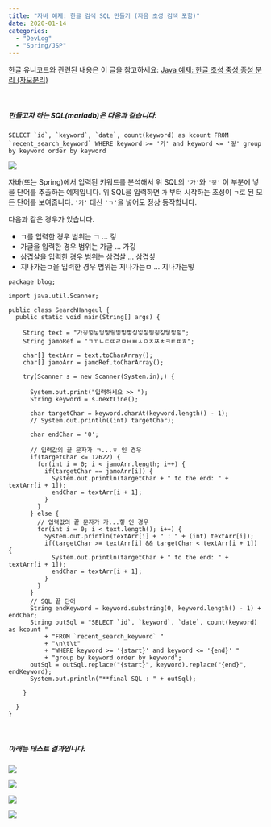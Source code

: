 ```yaml
---
title: "자바 예제: 한글 검색 SQL 만들기 (자음 초성 검색 포함)"
date: 2020-01-14
categories: 
  - "DevLog"
  - "Spring/JSP"
---
```


한글 유니코드와 관련된 내용은 이 글을 참고하세요: [Java 예제: 한글 초성 중성 종성 분리 (자모분리)](http://yoonbumtae.com/?p=745)

 

##### 만들고자 하는 SQL(mariadb)은 다음과 같습니다.

```
SELECT `id`, `keyword`, `date`, count(keyword) as kcount FROM `recent_search_keyword` WHERE keyword >= '가' and keyword <= '깋' group by keyword order by keyword
```

 ![](/assets/img/wp-content/uploads/2020/01/스크린샷-2020-01-15-오전-1.53.47.png)

자바(또는 Spring)에서 입력된 키워드를 분석해서 위 SQL의 `'가'`와 `'깋'` 이 부분에 넣을 단어를 추출하는 예제입니다. 위 SQL을 입력하면 `가` 부터 시작하는 초성이 `ㄱ`로 된 모든 단어를 보여줍니다. `'가'` 대신 `'ㄱ'`을 넣어도 정상 동작합니다.

다음과 같은 경우가 있습니다.

- ㄱ를 입력한 경우 범위는 ㄱ ... 깋
- 가글을 입력한 경우 범위는 가글 ... 가깋
- 삼겹살을 입력한 경우 범위는 삼겹살 ... 삼겹싷
- 지나가는ㅁ을 입력한 경우 범위는 지나가는ㅁ ... 지나가는밓

```
package blog;

import java.util.Scanner;

public class SearchHangeul {
  public static void main(String[] args) {
  
    String text = "가깋낗닣딯띻맇밓빟삫싷잏짛찧칳킿팋핗힣";
    String jamoRef = "ㄱㄲㄴㄷㄸㄹㅁㅂㅃㅅㅇㅈㅉㅊㅋㅌㅍㅎ";
    
    char[] textArr = text.toCharArray();
    char[] jamoArr = jamoRef.toCharArray();
    
    try(Scanner s = new Scanner(System.in);) {
      
      System.out.print("입력하세요 >> ");
      String keyword = s.nextLine();

      char targetChar = keyword.charAt(keyword.length() - 1);
      // System.out.println((int) targetChar);

      char endChar = '0';
      
      // 입력값의 끝 문자가 ㄱ...ㅎ 인 경우
      if(targetChar <= 12622) {
        for(int i = 0; i < jamoArr.length; i++) {
          if(targetChar == jamoArr[i]) {
            System.out.println(targetChar + " to the end: " + textArr[i + 1]);
            endChar = textArr[i + 1];
          }
        }
      } else {
        // 입력값의 끝 문자가 가...힣 인 경우
        for(int i = 0; i < text.length(); i++) {
          System.out.println(textArr[i] + " : " + (int) textArr[i]);
          if(targetChar >= textArr[i] && targetChar < textArr[i + 1]) {
            System.out.println(targetChar + " to the end: " + textArr[i + 1]);
            endChar = textArr[i + 1];
          }
        }
      }
      // SQL 끝 단어
      String endKeyword = keyword.substring(0, keyword.length() - 1) + endChar;
      String outSql = "SELECT `id`, `keyword`, `date`, count(keyword) as kcount "
          + "FROM `recent_search_keyword` "
          + "\n\t\t"
          + "WHERE keyword >= '{start}' and keyword <= '{end}' "
          + "group by keyword order by keyword";
      outSql = outSql.replace("{start}", keyword).replace("{end}", endKeyword);
      System.out.println("**final SQL : " + outSql);

    }

  }
}
```

 

##### 아래는 테스트 결과입니다.

 ![](/assets/img/wp-content/uploads/2020/01/스크린샷-2020-01-15-오전-2.02.03.png)

 ![](/assets/img/wp-content/uploads/2020/01/스크린샷-2020-01-15-오전-2.02.58.png)

 ![](/assets/img/wp-content/uploads/2020/01/스크린샷-2020-01-15-오전-2.03.43.png)

 ![](/assets/img/wp-content/uploads/2020/01/스크린샷-2020-01-15-오전-2.04.38.png)
